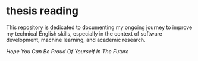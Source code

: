 # thesis reading
This repository is dedicated to documenting my ongoing journey to improve my technical English skills, especially in the context of software development, machine learning, and academic research.

*Hope You Can Be Proud Of Yourself In The Future* 
